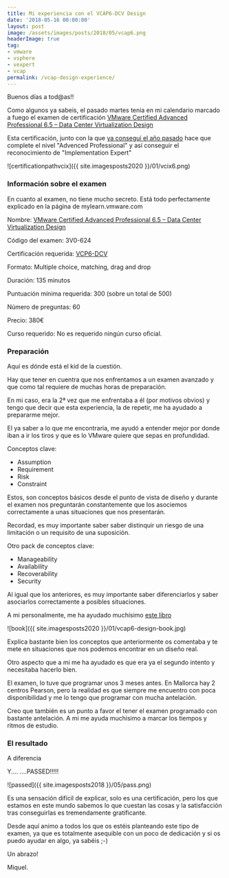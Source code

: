 ```yaml
---
title: Mi experiencia con el VCAP6-DCV Design
date: '2018-05-16 00:00:00'
layout: post
image: /assets/images/posts/2018/05/vcap6.png
headerImage: true
tag:
- vmware
- vsphere
- vexpert
- vcap
permalink: /vcap-design-experience/
---
```


Buenos días a tod@as!!

Como algunos ya sabeis, el pasado martes tenia en mi calendario marcado a fuego el examen de certificación [VMware Certified Advanced Professional 6.5 – Data Center Virtualization Design](https://www.vmware.com/education-services/certification/vcap6-5-dcv-design-exam.html)

Esta certificación, junto con la que [ya conseguí el año pasado](https://miquelmariano.github.io/vcap-experience/) hace que complete el nivel "Advenced Professional" y así conseguir el reconocimiento de "Implementation Expert"

![certificationpathvcix]({{ site.imagesposts2020 }}/01/vcix6.png)


### Información sobre el examen

En cuanto al examen, no tiene mucho secreto. Está todo perfectamente explicado en la página de mylearn.vmware.com 

Nombre: [VMware Certified Advanced Professional 6.5 – Data Center Virtualization Design](https://www.vmware.com/education-services/certification/vcap6-5-dcv-design-exam.html)

Código del examen: 3V0-624

Certificación requerida: [VCP6-DCV](https://www.vmware.com/education-services/certification/vcp6-dcv-exam.html)

Formato: Multiple choice, matching, drag and drop

Duración: 135 minutos

Puntuación mínima requerida: 300 (sobre un total de 500)

Número de preguntas: 60

Precio: 380€

Curso requerido: No es requerido ningún curso oficial.

### Preparación

Aquí es dónde está el kid de la cuestión.

Hay que tener en cuentra que nos enfrentamos a un examen avanzado y que como tal requiere de muchas horas de preparación.

En mi caso, era la 2ª vez que me enfrentaba a él (por motivos obvios) y tengo que decir que esta experiencia, la de repetir, me ha ayudado a prepararme mejor.

El ya saber a lo que me encontraria, me ayudó a entender mejor por donde iban a ir los tiros y que es lo VMware quiere que sepas en profundidad.

Conceptos clave:

- Assumption
- Requirement
- Risk
- Constraint

Estos, son conceptos básicos desde el punto de vista de diseño y durante el examen nos preguntarán constantemente que los asociemos correctamente a unas situaciones que nos presentarán.

Recordad, es muy importante saber saber distinquir un riesgo de una limitación o un requisito de una suposición.

Otro pack de conceptos clave:

- Manageability
- Availability
- Recoverability
- Security

Al igual que los anteriores, es muy importante saber diferenciarlos y saber asociarlos correctamente a posibles situaciones.

A mi personalmente, me ha ayudado muchísimo [este libro](https://www.amazon.es/gp/product/1789801516/ref=ppx_yo_dt_b_asin_title_o01_s00?ie=UTF8&psc=1)

![book]({{ site.imagesposts2020 }}/01/vcap6-design-book.jpg)

Explica bastante bien los conceptos que anteriormente os comentaba y te mete en situaciones que nos podemos encontrar en un diseño real.

Otro aspecto que a mi me ha ayudado es que era ya el segundo intento y necesitaba hacerlo bien.

El examen, lo tuve que programar unos 3 meses antes. En Mallorca hay 2 centros Pearson, pero la realidad es que siempre me encuentro con poca disponibilidad y me lo tengo que programar con mucha antelación.

Creo que también es un punto a favor el tener el examen programado con bastante antelación. A mi me ayuda muchisimo a marcar los tiempos y ritmos de estudio.


### El resultado

A diferencia 

Y.... ....PASSED!!!!!

![passed]({{ site.imagesposts2018 }}/05/pass.png)

Es una sensación difícil de explicar, solo es una certificación, pero los que estamos en este mundo sabemos lo que cuestan las cosas y la satisfacción tras conseguirlas es tremendamente gratificante.

Desde aquí animo a todos los que os estéis planteando este tipo de examen, ya que es totalmente asequible con un poco de dedicación y si os puedo ayudar en algo, ya sabéis ;-)


Un abrazo!

Miquel.


